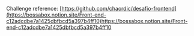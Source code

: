 Challenge reference: [https://github.com/chaordic/desafio-frontend](https://bossabox.notion.site/Front-end-c12adcdbe7a1425dbfbcd5a397b4ff10)https://bossabox.notion.site/Front-end-c12adcdbe7a1425dbfbcd5a397b4ff10
